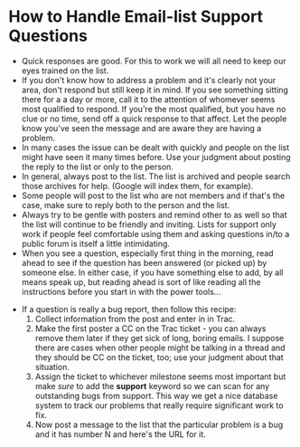 # How to Handle Email-list Support Questions

- Quick responses are good. For this to work we will all need to keep
  our eyes trained on the list.
- If you don't know how to address a problem and it's clearly not your
  area, don't respond but still keep it in mind. If you see something
  sitting there for a a day or more, call it to the attention of
  whomever seems most qualified to respond. If you're the most
  qualified, but you have no clue or no time, send off a quick response
  to that affect. Let the people know you've seen the message and are
  aware they are having a problem.
- In many cases the issue can be dealt with quickly and people on the
  list might have seen it many times before. Use your judgment about
  posting the reply to the list or only to the person.
- In general, always post to the list. The list is archived and people
  search those archives for help. (Google will index them, for example).
- Some people will post to the list who are not members and if that's
  the case, make sure to reply both to the person and the list.
- Always try to be gentle with posters and remind other to as well so
  that the list will continue to be friendly and inviting. Lists for
  support only work if people feel comfortable using them and asking
  questions in/to a public forum is itself a little intimidating.
- When you see a question, especially first thing in the morning, read
  ahead to see if the question has been answered (or picked up) by
  someone else. In either case, if you have something else to add, by
  all means speak up, but reading ahead is sort of like reading all the
  instructions before you start in with the power tools...

<!-- -->

- If a question is really a bug report, then follow this recipe:
  1.  Collect information from the post and enter in in Trac.
  2.  Make the first poster a CC on the Trac ticket - you can always
      remove them later if they get sick of long, boring emails. I
      suppose there are cases when other people might be talking in a
      thread and they should be CC on the ticket, too; use your judgment
      about that situation.
  3.  Assign the ticket to whichever milestone seems most important but
      make *sure* to add the **support** keyword so we can scan for any
      outstanding bugs from support. This way we get a nice database
      system to track our problems that really require significant work
      to fix.
  4.  Now post a message to the list that the particular problem is a
      bug and it has number N and here's the URL for it.